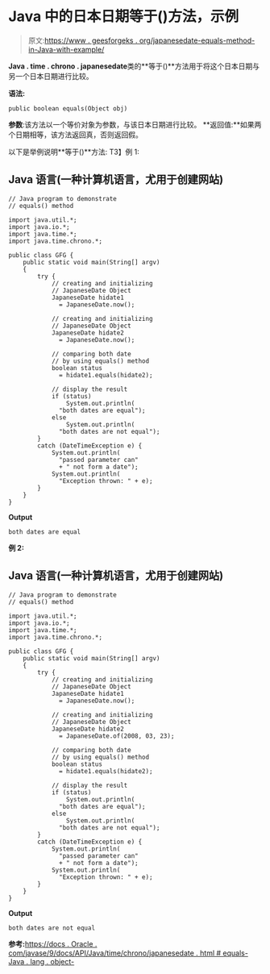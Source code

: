 # Java 中的日本日期等于()方法，示例

> 原文:[https://www . geesforgeks . org/japanesedate-equals-method-in-Java-with-example/](https://www.geeksforgeeks.org/japanesedate-equals-method-in-java-with-example/)

**Java . time . chrono . japanesedate**类的**等于()**方法用于将这个日本日期与另一个日本日期进行比较。

**语法:**

```
public boolean equals(Object obj)

```

**参数**:该方法以一个等价对象为参数，与该日本日期进行比较。
**返回值:**如果两个日期相等，该方法返回真，否则返回假。

以下是举例说明**等于()**方法:
T3】例 1:

## Java 语言(一种计算机语言，尤用于创建网站)

```
// Java program to demonstrate
// equals() method

import java.util.*;
import java.io.*;
import java.time.*;
import java.time.chrono.*;

public class GFG {
    public static void main(String[] argv)
    {
        try {
            // creating and initializing
            // JapaneseDate Object
            JapaneseDate hidate1
              = JapaneseDate.now();

            // creating and initializing
            // JapaneseDate Object
            JapaneseDate hidate2
              = JapaneseDate.now();

            // comparing both date
            // by using equals() method
            boolean status
              = hidate1.equals(hidate2);

            // display the result
            if (status)
                System.out.println(
              "both dates are equal");
            else
                System.out.println(
              "both dates are not equal");
        }
        catch (DateTimeException e) {
            System.out.println(
              "passed parameter can"
              + " not form a date");
            System.out.println(
              "Exception thrown: " + e);
        }
    }
}
```

**Output**

```
both dates are equal

```

**例 2:**

## Java 语言(一种计算机语言，尤用于创建网站)

```
// Java program to demonstrate
// equals() method

import java.util.*;
import java.io.*;
import java.time.*;
import java.time.chrono.*;

public class GFG {
    public static void main(String[] argv)
    {
        try {
            // creating and initializing
            // JapaneseDate Object
            JapaneseDate hidate1
              = JapaneseDate.now();

            // creating and initializing
            // JapaneseDate Object
            JapaneseDate hidate2
              = JapaneseDate.of(2008, 03, 23);

            // comparing both date
            // by using equals() method
            boolean status
              = hidate1.equals(hidate2);

            // display the result
            if (status)
                System.out.println(
              "both dates are equal");
            else
                System.out.println(
              "both dates are not equal");
        }
        catch (DateTimeException e) {
            System.out.println(
              "passed parameter can"
              + " not form a date");
            System.out.println(
              "Exception thrown: " + e);
        }
    }
}
```

**Output**

```
both dates are not equal

```

**参考:**[https://docs . Oracle . com/javase/9/docs/API/Java/time/chrono/japanesedate . html # equals-Java . lang . object-](https://docs.oracle.com/javase/9/docs/api/java/time/chrono/JapaneseDate.html#equals-java.lang.Object-)